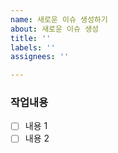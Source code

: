```yaml
---
name: 새로운 이슈 생성하기
about: 새로운 이슈 생성
title: ''
labels: ''
assignees: ''

---
```


### 작업내용

- [ ] 내용 1
- [ ] 내용 2
